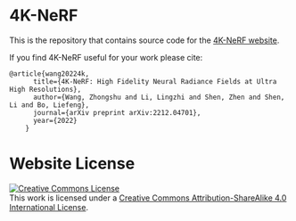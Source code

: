 # 4K-NeRF

This is the repository that contains source code for the [4K-NeRF website](https://4knerf.github.io).

If you find 4K-NeRF useful for your work please cite:
```
@article{wang20224k,
      title={4K-NeRF: High Fidelity Neural Radiance Fields at Ultra High Resolutions},
      author={Wang, Zhongshu and Li, Lingzhi and Shen, Zhen and Shen, Li and Bo, Liefeng},
      journal={arXiv preprint arXiv:2212.04701},
      year={2022}
    }
```

# Website License
<a rel="license" href="http://creativecommons.org/licenses/by-sa/4.0/"><img alt="Creative Commons License" style="border-width:0" src="https://i.creativecommons.org/l/by-sa/4.0/88x31.png" /></a><br />This work is licensed under a <a rel="license" href="http://creativecommons.org/licenses/by-sa/4.0/">Creative Commons Attribution-ShareAlike 4.0 International License</a>.
